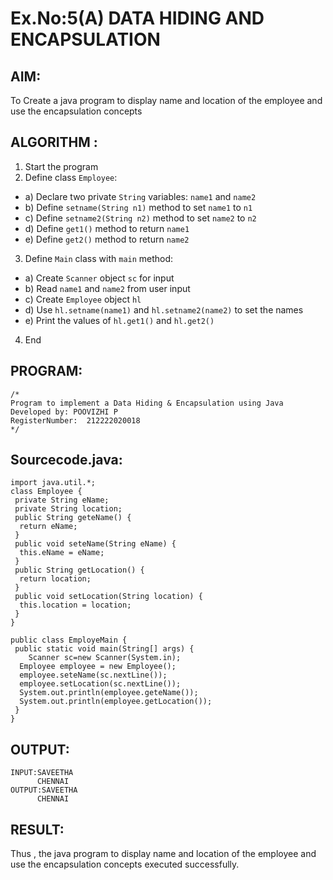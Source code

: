 # Ex.No:5(A)  DATA HIDING AND ENCAPSULATION
## AIM:
To Create a java program to display name and location of the employee and use the encapsulation concepts

## ALGORITHM :
1.  Start the program
2.	Define class `Employee`:
-	a) Declare two private `String` variables: `name1` and `name2`
-	b) Define `setname(String n1)` method to set `name1` to `n1`
-	c) Define `setname2(String n2)` method to set `name2` to `n2`
-	d) Define `get1()` method to return `name1`
-	e) Define `get2()` method to return `name2`
3.	Define `Main` class with `main` method:
-	a) Create `Scanner` object `sc` for input
-	b) Read `name1` and `name2` from user input
-	c) Create ` Employee ` object `hl`
-	d) Use `hl.setname(name1)` and `hl.setname2(name2)` to set the names
-	e) Print the values of `hl.get1()` and `hl.get2()`
4.	End


## PROGRAM:
 ```
/*
Program to implement a Data Hiding & Encapsulation using Java
Developed by: POOVIZHI P
RegisterNumber:  212222020018
*/
```

## Sourcecode.java:
~~~
import java.util.*;
class Employee {
 private String eName;
 private String location;
 public String geteName() {
  return eName;
 }
 public void seteName(String eName) {
  this.eName = eName;
 }
 public String getLocation() {
  return location;
 }
 public void setLocation(String location) {
  this.location = location;
 }
}

public class EmployeMain {
 public static void main(String[] args) {
    Scanner sc=new Scanner(System.in);
  Employee employee = new Employee();
  employee.seteName(sc.nextLine());
  employee.setLocation(sc.nextLine());
  System.out.println(employee.geteName());
  System.out.println(employee.getLocation());
 }
}
~~~
## OUTPUT:
~~~
INPUT:SAVEETHA
      CHENNAI
OUTPUT:SAVEETHA
      CHENNAI
~~~
## RESULT:
Thus , the  java program to display name and location of the employee and use the encapsulation concepts executed successfully.
